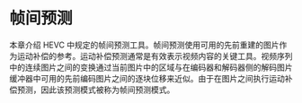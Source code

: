 # 帧间预测

本章介绍 HEVC 中规定的帧间预测工具。帧间预测使用可用的先前重建的图片作为运动补偿的参考。运动补偿预测通常是有效表示视频内容的关键工具。视频序列中的连续图片之间的变换通过当前图片中的区域与在编码器和解码器侧的解码图片缓冲器中可用的先前编码图片之间的逐块位移来近似。由于在图片之间执行运动补偿预测，因此该预测模式被称为帧间预测模式。
